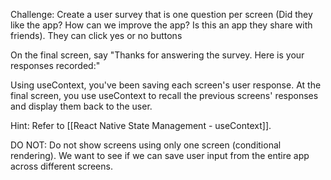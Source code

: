 

Challenge: Create a user survey that is one question per screen (Did they like the app? How can we improve the app? Is this an app they share with friends). They can click yes or no buttons

On the final screen, say "Thanks for answering the survey. Here is your responses recorded:"

Using useContext, you've been saving each screen's user response. At the final screen, you use useContext to recall the previous screens' responses and display them back to the user.

Hint: Refer to [[React Native State Management - useContext]].

DO NOT: Do not show screens using only one screen (conditional rendering). We want to see if we can save user input from the entire app across different screens.